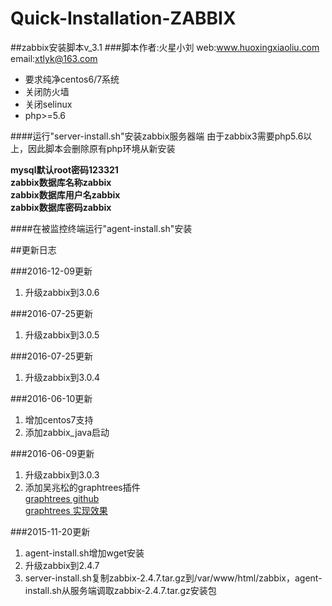 # Quick-Installation-ZABBIX

##zabbix安装脚本v_3.1
###脚本作者:火星小刘 web:www.huoxingxiaoliu.com email:xtlyk@163.com

 * 要求纯净centos6/7系统
 * 关闭防火墙
 * 关闭selinux
 * php>=5.6
 
####运行"server-install.sh"安装zabbix服务器端
由于zabbix3需要php5.6以上，因此脚本会删除原有php环境从新安装  
  
**mysql默认root密码123321**  
**zabbix数据库名称zabbix**  
**zabbix数据库用户名zabbix**  
**zabbix数据库密码zabbix**  

####在被监控终端运行"agent-install.sh"安装

##更新日志

###2016-12-09更新
1. 升级zabbix到3.0.6

###2016-07-25更新
1. 升级zabbix到3.0.5

###2016-07-25更新
1. 升级zabbix到3.0.4

###2016-06-10更新  
1. 增加centos7支持  
2. 添加zabbix_java启动  

###2016-06-09更新  
1. 升级zabbix到3.0.3  
2. 添加吴兆松的graphtrees插件  
[graphtrees github](https://github.com/OneOaaS/graphtrees)  
[graphtrees 实现效果](http://t.cn/RqAeAxT)  

###2015-11-20更新  
1. agent-install.sh增加wget安装  
2. 升级zabbix到2.4.7  
3. server-install.sh复制zabbix-2.4.7.tar.gz到/var/www/html/zabbix，agent-install.sh从服务端调取zabbix-2.4.7.tar.gz安装包
